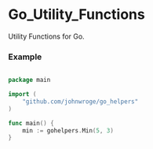 # Go_Utility_Functions

Utility Functions for Go. 

### Example

```Go

package main

import (
    "github.com/johnwroge/go_helpers"
)

func main() {
    min := gohelpers.Min(5, 3)
}
```
